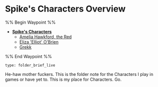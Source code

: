 # Spike's Characters Overview

%% Begin Waypoint %%

* **[Spike's Characters](Spike's%20Characters.md)**
  * [Amelia Hawkford, the Red](Amelia%20Hawkford,%20the%20Red.md)
  * [Eliza 'Elliot' O'Brien](Eliza%20'Elliot'%20O'Brien.md)
  * [Grekk](Grekk.md)

%% End Waypoint %%

````ccard
type: folder_brief_live
````

He-haw mother fuckers. This is the folder note for the Characters I play in games or have yet to. This is my place for Characters. Go.
